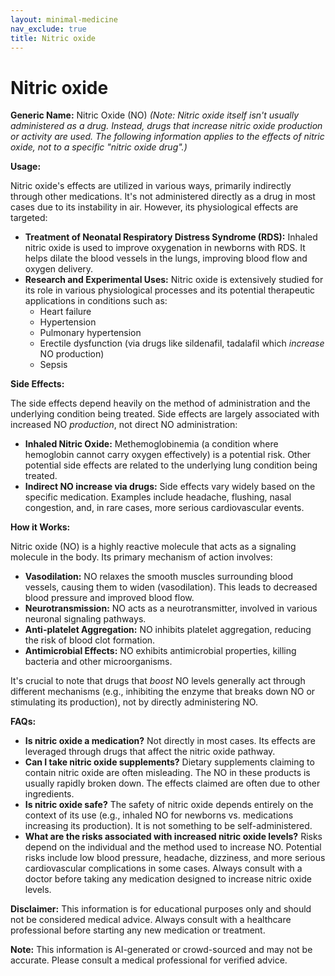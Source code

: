 ```yaml
---
layout: minimal-medicine
nav_exclude: true
title: Nitric oxide
---
```


# Nitric oxide

**Generic Name:** Nitric Oxide (NO)  *(Note:  Nitric oxide itself isn't usually administered as a drug.  Instead, drugs that *increase* nitric oxide production or activity are used.  The following information applies to the effects of nitric oxide, not to a specific "nitric oxide drug".)*


**Usage:**

Nitric oxide's effects are utilized in various ways, primarily indirectly through other medications.  It's not administered directly as a drug in most cases due to its instability in air. However, its physiological effects are targeted:

* **Treatment of Neonatal Respiratory Distress Syndrome (RDS):** Inhaled nitric oxide is used to improve oxygenation in newborns with RDS. It helps dilate the blood vessels in the lungs, improving blood flow and oxygen delivery.
* **Research and Experimental Uses:** Nitric oxide is extensively studied for its role in various physiological processes and its potential therapeutic applications in conditions such as:
    * Heart failure
    * Hypertension
    * Pulmonary hypertension
    * Erectile dysfunction (via drugs like sildenafil, tadalafil which *increase* NO production)
    * Sepsis


**Side Effects:**

The side effects depend heavily on the method of administration and the underlying condition being treated.  Side effects are largely associated with increased NO *production*, not direct NO administration:

* **Inhaled Nitric Oxide:**  Methemoglobinemia (a condition where hemoglobin cannot carry oxygen effectively) is a potential risk.  Other potential side effects are related to the underlying lung condition being treated.
* **Indirect NO increase via drugs:** Side effects vary widely based on the specific medication.  Examples include headache, flushing, nasal congestion, and, in rare cases, more serious cardiovascular events.


**How it Works:**

Nitric oxide (NO) is a highly reactive molecule that acts as a signaling molecule in the body. Its primary mechanism of action involves:

* **Vasodilation:** NO relaxes the smooth muscles surrounding blood vessels, causing them to widen (vasodilation). This leads to decreased blood pressure and improved blood flow.
* **Neurotransmission:** NO acts as a neurotransmitter, involved in various neuronal signaling pathways.
* **Anti-platelet Aggregation:**  NO inhibits platelet aggregation, reducing the risk of blood clot formation.
* **Antimicrobial Effects:** NO exhibits antimicrobial properties, killing bacteria and other microorganisms.

It's crucial to note that drugs that *boost* NO levels generally act through different mechanisms (e.g., inhibiting the enzyme that breaks down NO or stimulating its production), not by directly administering NO.


**FAQs:**

* **Is nitric oxide a medication?** Not directly in most cases.  Its effects are leveraged through drugs that affect the nitric oxide pathway.
* **Can I take nitric oxide supplements?**  Dietary supplements claiming to contain nitric oxide are often misleading. The NO in these products is usually rapidly broken down.  The effects claimed are often due to other ingredients.
* **Is nitric oxide safe?** The safety of nitric oxide depends entirely on the context of its use (e.g., inhaled NO for newborns vs. medications increasing its production).  It is not something to be self-administered.
* **What are the risks associated with increased nitric oxide levels?**  Risks depend on the individual and the method used to increase NO.  Potential risks include low blood pressure, headache, dizziness, and more serious cardiovascular complications in some cases.  Always consult with a doctor before taking any medication designed to increase nitric oxide levels.


**Disclaimer:** This information is for educational purposes only and should not be considered medical advice. Always consult with a healthcare professional before starting any new medication or treatment.


**Note:** This information is AI-generated or crowd-sourced and may not be accurate. Please consult a medical professional for verified advice.